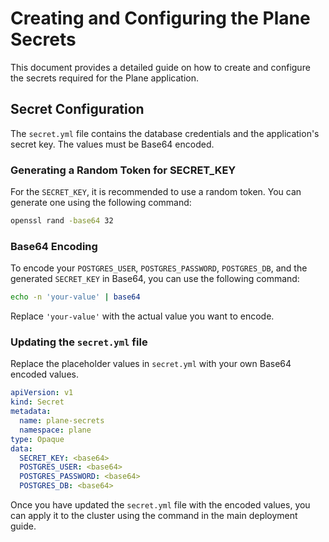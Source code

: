 # Creating and Configuring the Plane Secrets

This document provides a detailed guide on how to create and configure the secrets required for the Plane application.

## Secret Configuration

The `secret.yml` file contains the database credentials and the application's secret key. The values must be Base64 encoded.

### Generating a Random Token for SECRET_KEY

For the `SECRET_KEY`, it is recommended to use a random token. You can generate one using the following command:

```bash
openssl rand -base64 32
```

### Base64 Encoding

To encode your `POSTGRES_USER`, `POSTGRES_PASSWORD`, `POSTGRES_DB`, and the generated `SECRET_KEY` in Base64, you can use the following command:

```bash
echo -n 'your-value' | base64
```

Replace `'your-value'` with the actual value you want to encode.

### Updating the `secret.yml` file

Replace the placeholder values in `secret.yml` with your own Base64 encoded values.

```yaml
apiVersion: v1
kind: Secret
metadata:
  name: plane-secrets
  namespace: plane
type: Opaque
data:
  SECRET_KEY: <base64>
  POSTGRES_USER: <base64>
  POSTGRES_PASSWORD: <base64>
  POSTGRES_DB: <base64>
```

Once you have updated the `secret.yml` file with the encoded values, you can apply it to the cluster using the command in the main deployment guide.
